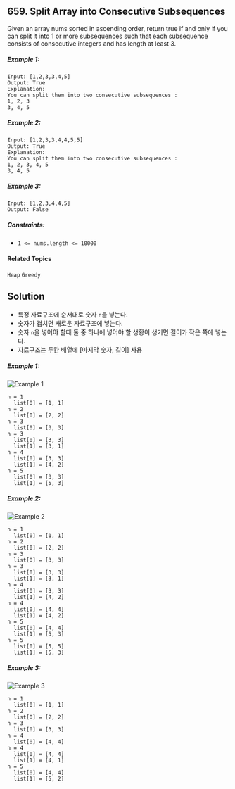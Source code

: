 ## 659. Split Array into Consecutive Subsequences

Given an array nums sorted in ascending order, return true if and only if you can split it into 1 or more subsequences such that each subsequence consists of consecutive integers and has length at least 3. 

##### Example 1:

```
Input: [1,2,3,3,4,5]
Output: True
Explanation:
You can split them into two consecutive subsequences : 
1, 2, 3
3, 4, 5
```

##### Example 2:

```
Input: [1,2,3,3,4,4,5,5]
Output: True
Explanation:
You can split them into two consecutive subsequences : 
1, 2, 3, 4, 5
3, 4, 5
```

##### Example 3:

```
Input: [1,2,3,4,4,5]
Output: False
```

##### Constraints:

* `1 <= nums.length <= 10000`

#### Related Topics

`Heap` `Greedy` 

## Solution

* 특정 자료구조에 순서대로 숫자 `n`을 넣는다.
* 숫자가 겹치면 새로운 자료구조에 넣는다.
* 숫자 `n`을 넣어야 할때 둘 중 하나에 넣어야 할 생황이 생기면 길이가 작은 쪽에 넣는다.
* 자료구조는 두칸 배열에 [마지막 숫자, 길이] 사용

##### Example 1:

![Example 1](https://i.imgur.com/w7zATvi.png)

```
n = 1
  list[0] = [1, 1]
n = 2
  list[0] = [2, 2]
n = 3
  list[0] = [3, 3]
n = 3
  list[0] = [3, 3]
  list[1] = [3, 1]
n = 4
  list[0] = [3, 3]
  list[1] = [4, 2]
n = 5
  list[0] = [3, 3]
  list[1] = [5, 3]
```

##### Example 2:

![Example 2](https://i.imgur.com/D3HUeNb.png)

```
n = 1
  list[0] = [1, 1]
n = 2
  list[0] = [2, 2]
n = 3
  list[0] = [3, 3]
n = 3
  list[0] = [3, 3]
  list[1] = [3, 1]
n = 4
  list[0] = [3, 3]
  list[1] = [4, 2]
n = 4
  list[0] = [4, 4]
  list[1] = [4, 2]
n = 5
  list[0] = [4, 4]
  list[1] = [5, 3]
n = 5
  list[0] = [5, 5]
  list[1] = [5, 3]
```

##### Example 3:

![Example 3](https://i.imgur.com/lyPvPBE.png)

```
n = 1
  list[0] = [1, 1]
n = 2
  list[0] = [2, 2]
n = 3
  list[0] = [3, 3]
n = 4
  list[0] = [4, 4]
n = 4
  list[0] = [4, 4]
  list[1] = [4, 1]
n = 5
  list[0] = [4, 4]
  list[1] = [5, 2]
```
